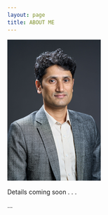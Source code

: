 ```yaml
---
layout: page
title: ABOUT ME
---
```



![Sarbgya Kafle's profile picture](https://github.com/sarbagyakafle/sarbagyakafle.github.io/blob/7303f11e59d9ac38bb15ae7b5aae4b1ed00c52ee/sarbagya.png "Sarbgya Kafle's profile picture")


<p class="message">
 Details coming soon . . . 
</p>
... 

